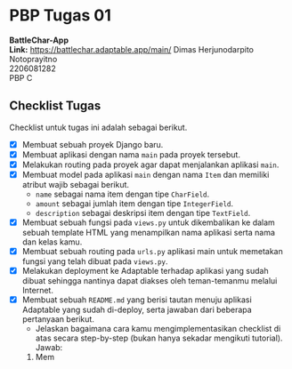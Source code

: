 # PBP Tugas 01
**BattleChar-App**<br>
**Link:** https://battlechar.adaptable.app/main/
Dimas Herjunodarpito Notoprayitno<br>
2206081282<br>
PBP C<br>

## Checklist Tugas
Checklist untuk tugas ini adalah sebagai berikut.<br>
- [x] Membuat sebuah proyek Django baru. <br>
- [x] Membuat aplikasi dengan nama ```main``` pada proyek tersebut. <br>
- [x] Melakukan routing pada proyek agar dapat menjalankan aplikasi ```main```. <br>
- [x] Membuat model pada aplikasi ```main``` dengan nama ```Item``` dan memiliki atribut wajib sebagai berikut. <br>
    - ```name``` sebagai nama item dengan tipe ```CharField```. <br>
    - ```amount``` sebagai jumlah item dengan tipe ```IntegerField```. <br>
    - ```description``` sebagai deskripsi item dengan tipe ```TextField```. <br>
- [x] Membuat sebuah fungsi pada ```views.py``` untuk dikembalikan ke dalam sebuah template HTML yang menampilkan nama aplikasi serta nama dan kelas kamu. <br>
- [x] Membuat sebuah routing pada ```urls.py``` aplikasi main untuk memetakan fungsi yang telah dibuat pada ```views.py```. <br>
- [x] Melakukan deployment ke Adaptable terhadap aplikasi yang sudah dibuat sehingga nantinya dapat diakses oleh teman-temanmu melalui Internet. <br>
- [x] Membuat sebuah ```README.md``` yang berisi tautan menuju aplikasi Adaptable yang sudah di-deploy, serta jawaban dari beberapa pertanyaan berikut. <br>
    - Jelaskan bagaimana cara kamu mengimplementasikan checklist di atas secara step-by-step (bukan hanya sekadar mengikuti tutorial). <br>
    Jawab: <br>
    1. Mem